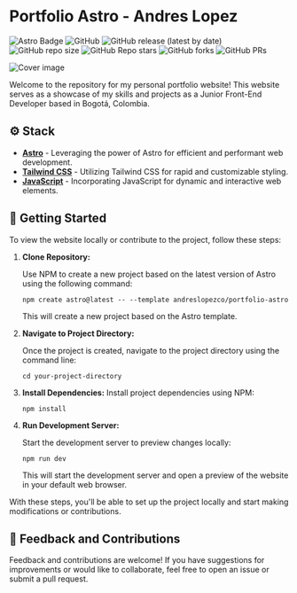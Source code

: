 # Portfolio Astro - Andres Lopez

![Astro Badge](https://img.shields.io/badge/Astro-BC52EE?logo=astro&logoColor=fff&style=flat)
![GitHub](https://img.shields.io/github/license/andreslopezco/portfolio-astro)
![GitHub release (latest by date)](https://img.shields.io/github/v/release/andreslopezco/portfolio-astro)
![GitHub repo size](https://img.shields.io/github/repo-size/andreslopezco/portfolio-astro)
![GitHub Repo stars](https://img.shields.io/github/stars/andreslopezco/portfolio-astro?style=social)
![GitHub forks](https://img.shields.io/github/forks/andreslopezco/portfolio-astro)
![GitHub PRs](https://img.shields.io/github/issues-pr/andreslopezco/portfolio-astro)

![Cover image](https://andreslopezco.vercel.app/andreslopezco-portfolio-astro.png)

Welcome to the repository for my personal portfolio website! This website serves as a showcase of my skills and projects as a Junior Front-End Developer based in Bogotá, Colombia.

## ⚙️ Stack

- **[Astro](https://astro.build/)** - Leveraging the power of Astro for efficient and performant web development.
- **[Tailwind CSS](https://tailwindcss.com/)** - Utilizing Tailwind CSS for rapid and customizable styling.
- **[JavaScript](https://developer.mozilla.org/en-US/docs/Web/JavaScript)** - Incorporating JavaScript for dynamic and interactive web elements.

## 🚀 Getting Started

To view the website locally or contribute to the project, follow these steps:

1.  **Clone Repository:**

    Use NPM to create a new project based on the latest version of Astro using the following command:

    `npm create astro@latest -- --template andreslopezco/portfolio-astro`

    This will create a new project based on the Astro template.

2.  **Navigate to Project Directory:**

    Once the project is created, navigate to the project directory using the command line:

    `cd your-project-directory`

3.  **Install Dependencies:** Install project dependencies using NPM:

    `npm install`

4.  **Run Development Server:**

    Start the development server to preview changes locally:

    `npm run dev`

    This will start the development server and open a preview of the website in your default web browser.

With these steps, you'll be able to set up the project locally and start making modifications or contributions.

## 💬 Feedback and Contributions

Feedback and contributions are welcome! If you have suggestions for improvements or would like to collaborate, feel free to open an issue or submit a pull request.
